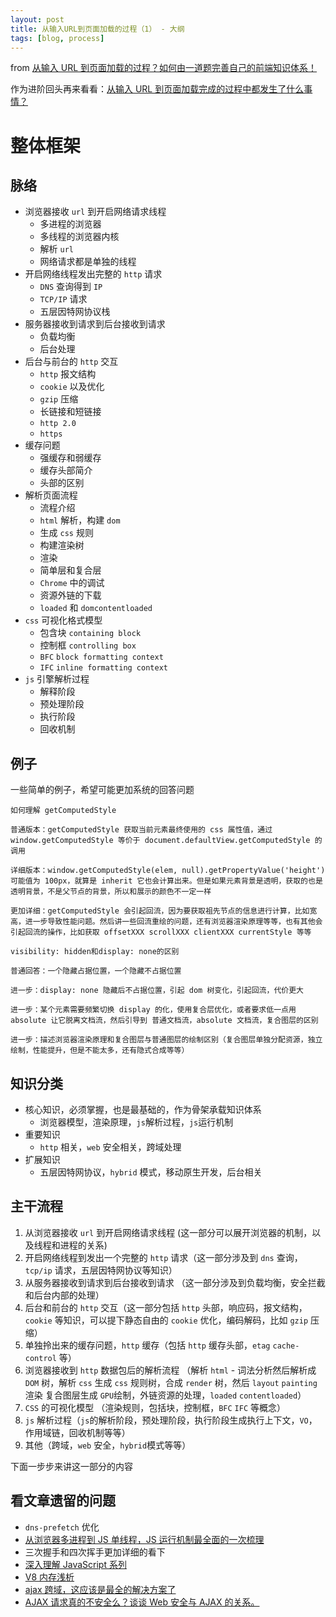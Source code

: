 ```yaml
---
layout: post
title: 从输入URL到页面加载的过程（1） - 大纲
tags: [blog, process]
---
```


from [从输入 URL 到页面加载的过程？如何由一道题完善自己的前端知识体系！](http://www.dailichun.com/2018/03/12/whenyouenteraurl.html)

作为进阶回头再来看看：[从输入 URL 到页面加载完成的过程中都发生了什么事情？](http://fex.baidu.com/blog/2014/05/what-happen/)

# 整体框架

## 脉络

- 浏览器接收 `url` 到开启网络请求线程
  - 多进程的浏览器
  - 多线程的浏览器内核
  - 解析 `url`
  - 网络请求都是单独的线程
- 开启网络线程发出完整的 `http` 请求
  - `DNS` 查询得到 `IP`
  - `TCP/IP` 请求
  - 五层因特网协议栈
- 服务器接收到请求到后台接收到请求
  - 负载均衡
  - 后台处理
- 后台与前台的 `http` 交互
  - `http` 报文结构
  - `cookie` 以及优化
  - `gzip` 压缩
  - 长链接和短链接
  - `http 2.0`
  - `https`
- 缓存问题
  - 强缓存和弱缓存
  - 缓存头部简介
  - 头部的区别
- 解析页面流程
  - 流程介绍
  - `html` 解析，构建 `dom`
  - 生成 `css` 规则
  - 构建渲染树
  - 渲染
  - 简单层和复合层
  - `Chrome` 中的调试
  - 资源外链的下载
  - `loaded` 和 `domcontentloaded`
- `css` 可视化格式模型
  - 包含块 `containing block`
  - 控制框 `controlling box`
  - `BFC` `block formatting context`
  - `IFC` `inline formatting context`
- `js` 引擎解析过程
  - 解释阶段
  - 预处理阶段
  - 执行阶段
  - 回收机制

## 例子

一些简单的例子，希望可能更加系统的回答问题

```
如何理解 getComputedStyle

普通版本：getComputedStyle 获取当前元素最终使用的 css 属性值，通过 window.getComputedStyle 等价于 document.defaultView.getComputedStyle 的调用

详细版本：window.getComputedStyle(elem, null).getPropertyValue('height') 可能值为 100px，就算是 inherit 它也会计算出来。但是如果元素背景是透明，获取的也是透明背景，不是父节点的背景，所以和展示的颜色不一定一样

更加详细：getComputedStyle 会引起回流，因为要获取祖先节点的信息进行计算，比如宽高，进一步导致性能问题。然后讲一些回流重绘的问题，还有浏览器渲染原理等等，也有其他会引起回流的操作，比如获取 offsetXXX scrollXXX clientXXX currentStyle 等等
```

```
visibility: hidden和display: none的区别

普通回答：一个隐藏占据位置，一个隐藏不占据位置

进一步：display: none 隐藏后不占据位置，引起 dom 树变化，引起回流，代价更大

进一步：某个元素需要频繁切换 display 的化，使用复合层优化，或者要求低一点用 absolute 让它脱离文档流，然后引导到 普通文档流，absolute 文档流，复合图层的区别

进一步：描述浏览器渲染原理和复合图层与普通图层的绘制区别（复合图层单独分配资源，独立绘制，性能提升，但是不能太多，还有隐式合成等等）
```

## 知识分类

- 核心知识，必须掌握，也是最基础的，作为骨架承载知识体系
  - 浏览器模型，渲染原理，`js`解析过程，`js`运行机制
- 重要知识
  - `http` 相关，`web` 安全相关，跨域处理
- 扩展知识
  - 五层因特网协议，`hybrid` 模式，移动原生开发，后台相关

## 主干流程

1. 从浏览器接收 `url` 到开启网络请求线程 (这一部分可以展开浏览器的机制，以及线程和进程的关系)
2. 开启网络线程到发出一个完整的 `http` 请求（这一部分涉及到 `dns` 查询，`tcp/ip` 请求，五层因特网协议等知识）
3. 从服务器接收到请求到后台接收到请求 （这一部分涉及到负载均衡，安全拦截和后台内部的处理）
4. 后台和前台的 `http` 交互（这一部分包括 `http` 头部，响应码，报文结构，`cookie` 等知识，可以提下静态自由的 `cookie` 优化，编码解码，比如 `gzip` 压缩）
5. 单独拎出来的缓存问题，`http` 缓存（包括 `http` 缓存头部，`etag` `cache-control` 等）
6. 浏览器接收到 `http` 数据包后的解析流程 （解析 `html` - 词法分析然后解析成 `DOM` 树，解析 `css` 生成 `css` 规则树，合成 `render` 树，然后 `layout` `painting`渲染 复合图层生成 `GPU`绘制，外链资源的处理，`loaded` `contentloaded`）
7. `CSS` 的可视化模型 （渲染规则，包括块，控制框，`BFC` `IFC` 等概念）
8. `js` 解析过程（`js`的解析阶段，预处理阶段，执行阶段生成执行上下文，`VO`，作用域链，回收机制等等）
9. 其他（跨域，`web` 安全，`hybrid`模式等等）

下面一步步来讲这一部分的内容

## 看文章遗留的问题

- `dns-prefetch` 优化
- [从浏览器多进程到 JS 单线程，JS 运行机制最全面的一次梳理](https://segmentfault.com/a/1190000012925872)
- 三次握手和四次挥手更加详细的看下
- [深入理解 JavaScript 系列](https://www.cnblogs.com/TomXu/archive/2011/12/15/2288411.html#!comments])
- [V8 内存浅析](https://zhuanlan.zhihu.com/p/33816534)
- [ajax 跨域，这应该是最全的解决方案了](https://segmentfault.com/a/1190000012469713)
- [AJAX 请求真的不安全么？谈谈 Web 安全与 AJAX 的关系。](https://segmentfault.com/a/1190000012693772)
